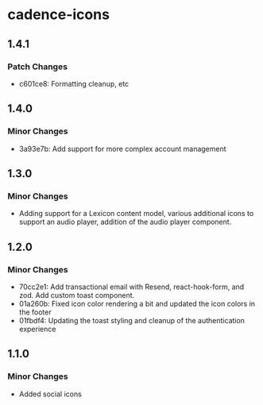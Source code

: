 # cadence-icons

## 1.4.1

### Patch Changes

- c601ce8: Formatting cleanup, etc

## 1.4.0

### Minor Changes

- 3a93e7b: Add support for more complex account management

## 1.3.0

### Minor Changes

- Adding support for a Lexicon content model, various additional icons to support an audio player, addition of the audio player component.

## 1.2.0

### Minor Changes

- 70cc2e1: Add transactional email with Resend, react-hook-form, and zod. Add custom toast component.
- 01a260b: Fixed icon color rendering a bit and updated the icon colors in the footer
- 01fbdf4: Updating the toast styling and cleanup of the authentication experience

## 1.1.0

### Minor Changes

- Added social icons
